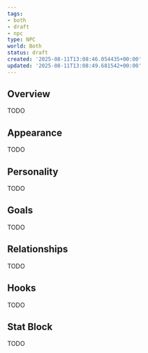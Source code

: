 ```yaml
---
tags:
- both
- draft
- npc
type: NPC
world: Both
status: draft
created: '2025-08-11T13:08:46.054435+00:00'
updated: '2025-08-11T13:08:49.681542+00:00'
---
```



## Overview

TODO
## Appearance

TODO
## Personality

TODO
## Goals

TODO
## Relationships

TODO
## Hooks

TODO
## Stat Block

TODO
